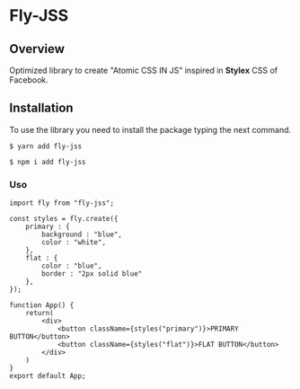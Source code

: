 # Fly-JSS

## Overview

Optimized library to create "Atomic CSS IN JS" inspired in **Stylex** CSS of Facebook.

## Installation

To use the library you need to install the package typing the next command.

```console
$ yarn add fly-jss
```

```console
$ npm i add fly-jss
```

### Uso

```react
import fly from "fly-jss";

const styles = fly.create({
    primary : {
        background : "blue",
        color : "white",
    },
    flat : {
        color : "blue",
        border : "2px solid blue"
    },
});

function App() {
    return(
        <div>
            <button className={styles("primary")}>PRIMARY BUTTON</button>
            <button className={styles("flat")}>FLAT BUTTON</button>
        </div>
    )
}
export default App;
```
